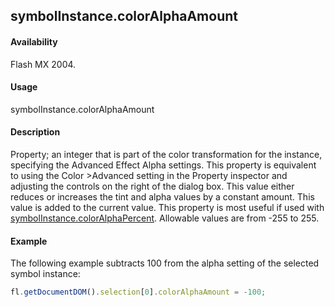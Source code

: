 ## symbolInstance.colorAlphaAmount

#### Availability

Flash MX 2004.

#### Usage

symbolInstance.colorAlphaAmount

#### Description

Property; an integer that is part of the color transformation for the instance, specifying the Advanced Effect Alpha settings. This property is equivalent to using the Color >Advanced setting in the Property inspector and adjusting the controls on the right of the dialog box. This value either reduces or increases the tint and alpha values by a constant amount. This value is added to the current value. This property is most useful if used with [symbolInstance.colorAlphaPercent](../SymbolInstance_object/symbolInstanc9.md). Allowable values are from -255 to 255.

#### Example
The following example subtracts 100 from the alpha setting of the selected symbol instance:
```javascript
fl.getDocumentDOM().selection[0].colorAlphaAmount = -100;
```
<span id="symbolInstance.colorAlphaPercent" class="anchor"></span>
